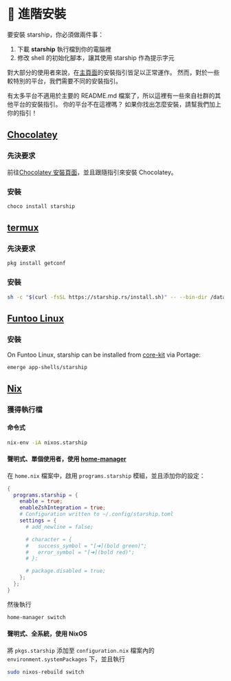# 🚀 進階安裝

要安裝 starship，你必須做兩件事：

1. 下載 **starship** 執行檔到你的電腦裡
1. 修改 shell 的初始化腳本，讓其使用 starship 作為提示字元

對大部分的使用者來說，在[主頁面](/guide/#🚀-installation)的安裝指引皆足以正常運作。 然而，對於一些較特別的平台，我們需要不同的安裝指引。

有太多平台不適用於主要的 README.md 檔案了，所以這裡有一些來自社群的其他平台的安裝指引。 你的平台不在這裡嗎？ 如果你找出怎麼安裝，請幫我們加上你的指引！

## [Chocolatey](https://chocolatey.org)

### 先決要求

前往[Chocolatey 安裝頁面](https://chocolatey.org/install)，並且跟隨指引來安裝 Chocolatey。

### 安裝

```powershell
choco install starship
```

## [termux](https://termux.com)

### 先決要求

```sh
pkg install getconf
```

### 安裝

```sh
sh -c "$(curl -fsSL https://starship.rs/install.sh)" -- --bin-dir /data/data/com.termux/files/usr/bin
```

## [Funtoo Linux](https://www.funtoo.org/Welcome)

### 安裝

On Funtoo Linux, starship can be installed from [core-kit](https://github.com/funtoo/core-kit/tree/1.4-release/app-shells/starship) via Portage:

```sh
emerge app-shells/starship
```

## [Nix](https://nixos.wiki/wiki/Nix)

### 獲得執行檔

#### 命令式

```sh
nix-env -iA nixos.starship
```

#### 聲明式、單個使用者，使用 [home-manager](https://github.com/nix-community/home-manager)

在 `home.nix` 檔案中，啟用 `programs.starship` 模組，並且添加你的設定：

```nix
{
  programs.starship = {
    enable = true;
    enableZshIntegration = true;
    # Configuration written to ~/.config/starship.toml
    settings = {
      # add_newline = false;

      # character = {
      #   success_symbol = "[➜](bold green)";
      #   error_symbol = "[➜](bold red)";
      # };

      # package.disabled = true;
    };
  };
}
```

然後執行

```sh
home-manager switch
```

#### 聲明式、全系統，使用 NixOS

將 `pkgs.starship` 添加至 `configuration.nix` 檔案內的 `environment.systemPackages` 下，並且執行

```sh
sudo nixos-rebuild switch
```
